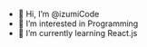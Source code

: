 - 👋 Hi, I’m @izumiCode
- 👀 I’m interested in Programming 
- 🌱 I’m currently learning React.js

<!---
izumiCode/izumiCode is a ✨ special ✨ repository because its `README.md` (this file) appears on your GitHub profile.
You can click the Preview link to take a look at your changes.
--->
